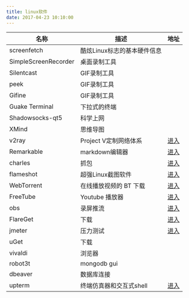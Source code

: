 ```yaml
---
title: linux软件
date: 2017-04-23 10:10:00
---
```


|名称              |描述                  |地址|
|-----------------|---------------------|---------------------|
|screenfetch         |酷炫Linux标志的基本硬件信息||
|SimpleScreenRecorder|桌面录制工具||
|Silentcast          |GIF录制工具||
|peek                |GIF录制工具||
|Gifine              |GIF录制工具||
|Guake Terminal      |下拉式的终端||
|Shadowsocks-qt5     |科学上网||
|XMind               |思维导图||
|v2ray          |Project V定制网络体系|[进入](https://github.com/v2ray/v2ray-core)|
|Remarkable          |markdown编辑器|[进入](https://github.com/jamiemcg/remarkable)|
|charles             |抓包|[进入](https://www.zzzmode.com/mytools/charles/)|
|flameshot          |超强Linux截图软件|[进入](https://github.com/lupoDharkael/flameshot)|
|WebTorrent          |在线播放视频的 BT 下载|[进入](https://webtorrent.io/)|
|FreeTube          | Youtube 播放器|[进入](https://github.com/FreeTubeApp/FreeTube)|
|obs          | 录屏推流|[进入](https://obsproject.com/)|
|FlareGet          | 下载|[进入](http://flareget.com/)|
|jmeter          | 压力测试|[进入](https://jmeter.apache.org/)|
|uGet|下载||
|vivaldi|浏览器||
|robot3t|mongodb gui||
|dbeaver|数据库连接||
|upterm          | 终端仿真器和交互式shell|[进入](https://github.com/railsware/upterm)|